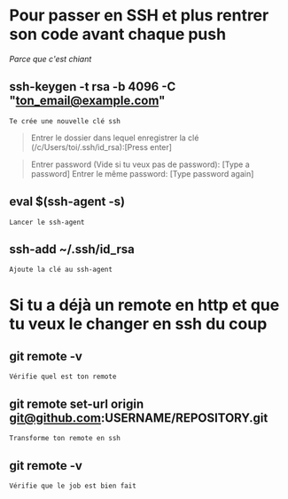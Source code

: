 # Pour passer en SSH et plus rentrer son code avant chaque push
*Parce que c'est chiant*


## ssh-keygen -t rsa -b 4096 -C "ton_email@example.com"
	Te crée une nouvelle clé ssh 

>Entrer le dossier dans lequel enregistrer la clé (/c/Users/toi/.ssh/id_rsa):[Press enter]

>Entrer password (Vide si tu veux pas de password): [Type a password]
>Entrer le même password: [Type password again]


## eval $(ssh-agent -s)
	Lancer le ssh-agent

## ssh-add ~/.ssh/id_rsa
	Ajoute la clé au ssh-agent

# Si tu a déjà un remote en http et que tu veux le changer en ssh du coup

## git remote -v
	Vérifie quel est ton remote
## git remote set-url origin git@github.com:USERNAME/REPOSITORY.git
	Transforme ton remote en ssh
## git remote -v
	Vérifie que le job est bien fait